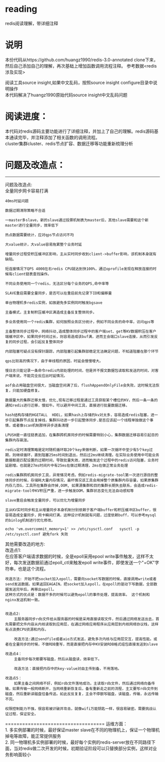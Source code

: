 # reading
redis阅读理解，带详细注释  



说明
===================================  
本份代码从https://github.com/huangz1990/redis-3.0-annotated clone下来，然后自己添加自己的理解，再次基础上增加函数调用流程注释。
参考数据<redis涉及实现>  

阅读工具source insight,如果中文乱码，按照source insight configure目录中说明操作  
本代码解决了huangz1990原始代码source insight中文乱码问题  



阅读进度：
===================================  
本代码对redis源码主要功能进行了详细注释，并加上了自己的理解。redis源码基本通读完毕，并注释添加了相关函数的调用流程。    
cluster集群cluster、redis节点扩容、数据迁移等功能重新梳理分析    


问题及改造点： 
===================================  

-----------------------------------    
问题及改造点:  
	全量同步网卡容易打满  
	
	40ms时延问题   
	
	数据过期清除策略不合适  
	
	一master多slave，新的slave通过投票机制表为master后，其他slave需要和这个新master进行全量同步，效率低下  
	
	热点数据需要统计，应对qps节点访问不均  
	
	大value统计，大value容易拖累整个业务时延  
	
	增量同步过程受积压缓冲区影响，主从实时同步收到client->buffer影响，该机制本身就有缺陷。
	
	短连接情况下QPS 4000左右redis CPU就达到快100%，通过oprofile发现在释放连接的时候有client链表查找操作。
	
	不同业务使用同一个redis，无法区分每个业务的QPS,命中率等  
	
	SLAVE重启需要全量同步，是否可以在重启前先记录下ID和偏移量
	
	单台物理机多redis实例，如故避免多实例同时触发bgsave  
	
	主备模式，主复制积压缓冲区满造成主备反复整体同步。  
	
	多业务使用同一个redis集群，如何按照业务区分统计，例如不同业务的命中率，访问qps等  
	
	主备整体同步过程中，网络抖动,造成整体同步过程中的客户端set、get等KV数据积压在客户端缓冲区中，如果同步时间过长，则容易造成该buf满，进而主会端口slave连接，从而引发反复的同步过程，会引起反复整体同步  
	
	内部阻塞可疑点没有探针跟踪，内部阻塞引起集群部稳定无法确定问题，不知道阻塞在那个环节  
	
	qps比较高的情况下，由于单线程的原因，时延会慢慢增大。  
	
	慢日志只能记录一条命令redis内部处理的时间，但是并不报文数据包读取和发送的时间，对客户端来说，不能完全反应出时延情况。
	
	aof会占用磁盘空间很大，当磁盘空间满了后，flushAppendOnlyFile会失败，这时候无法恢复，只能加硬盘修复。  
	
    数据量大的集群迁移太慢，优化,现有迁移过程是通过工具获取某个槽位的KV，然后一条一条的通知redis进行迁移，慢如牛。可以避开中间工具，直接进行批量数据迁移。  
	
	hash结构存储的HGETALL  HDEL，如果hash上存储的kv对太多，容易造成redis阻塞，进一步引起集群节点反复掉线，集群抖动进一步引起整体同步.是否应该起一个线程单独做这个事情，或者像scan机制那样异步逐条清理  
	
	LPUSH是一直往链表追加，在集群跨机房同步的时候需要特别小心，集群数据迁移容易引起目的集群内存飙涨。  
	
	redis定时清理策略是定时随机循环取20个key来做判断，如果一次循环中至少有5个key过期，则继续循环，直到阻塞25ms时间到退出，然后过2ms继续清理。在实际业务使用中可能业务数据都是匹配设置的过期时间，导致批量失效，进而触发这个过程中的redis访问阻塞，业务时延剧增。也就是27ms时间片中有25ms在做过期清理，2ms在做正常业务处理  
	
	redis集群跨机房同步工具，异常情况考虑。例如redis-migrate-tool第一次进行源目的整体同步的时候，存储耗大量内存情况，最坏情况该工具会用掉整个原集群内存容量，如果原集群内存几百G，工具所在集群会炸掉,OOM, 如果源集群和目的集群长期失去联系，会造成redis-migrate-tool中KV积压严重，进一步触发OOM，集群状态变化无法自动感知等    
	
	slave重启会触发全量同步，可以优化为增量同步
	
	主从KV实时同步和主从增量同步本身机制分别依赖于客户端buffer和积压缓冲区buffer，很容易造成全量同步，网卡瞬间打满，这种设计机制就有问题，过度依赖buff，可以参考mysql的binlog机制进行优化修改。  
    
	echo 'vm.overcommit_memory=1' >> /etc/sysctl.conf   sysctl -p /etc/sysctl.conf 避免fork 失败
	
 
其他需要改造的地方:  
	改造点1:  
	在应答客户端请求数据的时候，全是epoll采用epool write事件触发，这样不太好，每次发送数据前通过epoll_ctl来触发epoll write事件，即使发送一个"+OK"字符串，也是这个流程。  
	  
	改造方法: 开始不把socket加入epoll，需要向socket写数据的时候，直接调用write或者send发送数据。如果返回EAGAIN，把socket加入epoll，在epoll的驱动下写数据，全部数据发送完毕后，再移出epoll。  
	这种方式的优点是：数据不多的时候可以避免epoll的事件处理，提高效率。 这个机制和nginx发送机制一致。  


	改造点2:  
		主服务器同步rdb文件给从服务器的时候是采用直接读取文件，然后通过网络发送出去，首先需要把文件内容从内核读取到应用层，在通过网络应用程序从应用层到内核网络协议栈，这样有点浪费CPU资源和内存。  
  
		改造方法:通过sendfile或者aio方式发送，避免多次内核与应用层交互，提高性能。或者在全量同步的时候，不做RDB重写，而是直接把内存中KV安装RDB格式组包直接发送到slave  
	
	改造点4：  
		主备同步每次都要写磁盘，然后从磁盘读，效率低下。  
		
		改造方法：直接把内存中的key-value对由主传到备，不用落地。  
	
	改造点5：  
		如果主备之间网络不好，例如rdb文件落地成功，主读取rdb文件，然后通过网络向备传输，如果传输一般网络断开，当网络重新恢复后，备有重新走之前的流程，主又要写rdb文件到磁盘，然后重新读磁盘往备传送。如此反反复复，主会不停额写磁盘，读磁盘，传输，永远传输不完。  
	
	权限控制能力不强，很容易被识破并攻击，就像wifi万能钥匙一样，很容易破密。需要挑战认证过程，保证安全。  
	

	
=================================== 
运维方面：  
	1. 多实例部署的时候，最好保证master slave在不同的物理机上，保证一个物理机掉电等故障，能正常提供服务  
	2. 同一物理机多实例部署的时候，最好每个实例的redis-server放在不同路径下面，当对redis做二次开发的时候，初期验证阶段可以只替换部分实例，这样对业务影响面较小  
